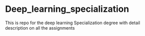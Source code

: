 # Deep_learning_specialization
This is repo for the deep learning Specialization degree with detail description on all the assignments
